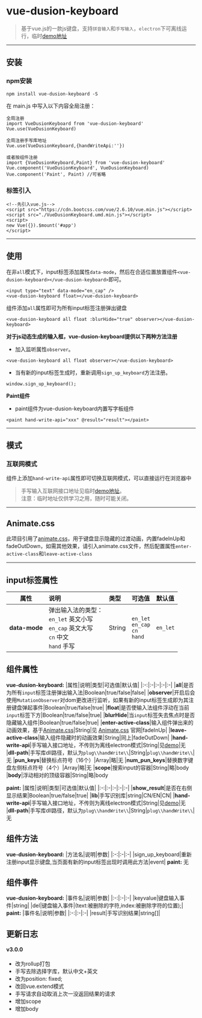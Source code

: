 # vue-dusion-keyboard

> 基于vue.js的一款js键盘，支持`拼音输入`和`手写输入`，`electron`下可离线运行，临时[demo地址](http://jsrtj.fotoit.cn/iis/keyboard-demo/)
---

## 安装
### npm安装
```
npm install vue-dusion-keyboard -S
```
在 main.js 中写入以下内容全局注册：
```
全局注册
import VueDusionKeyboard from 'vue-dusion-keyboard'
Vue.use(VueDusionKeyboard)

全局注册手写库地址
Vue.use(VueDusionKeyboard,{handWriteApi:''})

或者按组件注册
import {VueDusionKeyboard,Paint} from 'vue-dusion-keyboard'
Vue.component('VueDusionKeyboard', VueDusionKeyboard)
Vue.component('Paint', Paint) //可省略
```

### 标签引入
```
<!--先引入vue.js-->
<script src="https://cdn.bootcss.com/vue/2.6.10/vue.min.js"></script>
<script src="./VueDusionKeyboard.umd.min.js"></script>
<script>
new Vue({}).$mount('#app')
</script>
```

---
## 使用
在非`all`模式下，input标签添加属性`data-mode`，然后在合适位置放置组件`<vue-dusion-keyboard></vue-dusion-keyboard>`即可。
```
<input type="text" data-mode="en_cap" />
<vue-dusion-keyboard float></vue-dusion-keyboard>
```

组件添加`all`属性即可为所有input标签注册弹出键盘
```
<vue-dusion-keyboard all float :blurHide="true" observer></vue-dusion-keyboard>
```

**对于js动态生成的输入框，vue-dusion-keyboard提供以下两种方法注册**
- 加入监听属性`observer`。
```
<vue-dusion-keyboard all float observer></vue-dusion-keyboard>
```
- 当有新的input标签生成时，重新调用`sign_up_keyboard`方法注册。
```
window.sign_up_keyboard();
```

**Paint组件**
- paint组件为vue-dusion-keyboard内置写字板组件
```
<paint hand-write-api="xxx" @result="result"></paint>
```
---

## 模式

<!-- ### 离线模式
 组件默认为离线模式，离线模式需要运行在[electron](https://electronjs.org)环境下，所需的控件有：
##### nodejs模块:
- `ffi`
- `ref`

ffi安装失败的小伙伴可以安装：
- `ffi-napi`
- `ref-napi`

##### C++库:
- `XDLL.dll` : 放置在electron根目录的`plug\\handWrite\\XDLL.dll`下。
##### 手写字库:
- `hz.mrd` : 中文字库，放置在`XDLL.dll`同目录下。
- `English.mrd` : 英文字库，放置在`XDLL.dll`同目录下。 -->

### 互联网模式
组件上添加`hand-write-api`属性即可切换互联网模式，可以直接运行在浏览器中
> 手写输入互联网接口地址见临时[demo地址](http://jsrtj.fotoit.cn/iis/keyboard-demo/)。<br>注意：临时地址仅供学习之用，随时可能关闭。
---
## Animate.css
此项目引用了[animate.css](https://daneden.github.io/animate.css/)，用于键盘显示隐藏的过渡动画，内置fadeInUp和fadeOutDown，如需其他效果，请引入animate.css文件，然后配置属性`enter-active-class`和`leave-active-class`

---
## input标签属性
|属性|说明|类型|可选值|默认值|
|:-:|:-|:-|:-|:-|
|**data-mode**|弹出输入法的类型：<br>`en_let` 英文小写<br>`en_cap` 英文大写<br>`cn` 中文<br>`hand` 手写|String|`en_let`<br>`en_cap`<br>`cn`<br>`hand`|`en_let`|

## 组件属性

**vue-dusion-keyboard:**
|属性|说明|类型|可选值|默认值|
|:-:|:-|:-|:-|:-|
|**all**|是否为所有`input`标签注册弹出输入法|Boolean|true/false|false|
|**observer**|开启后会使用`MutationObserver`对dom更改进行监听，如果有新的input标签生成即为其注册键盘弹起事件|Boolean|true/false|true|
|**float**|是否使输入法组件浮动在当前`input`标签下方|Boolean|true/false|true|
|**blurHide**|当`input`标签失去焦点时是否隐藏输入组件|Boolean|true/false|true|
|**enter-active-class**|输入组件弹出来的动画效果，基于[Animate.css](https://daneden.github.io/animate.css/)|String|见 [Animate.css](https://daneden.github.io/animate.css/) 官网|fadeInUp|
|**leave-active-class**|输入组件隐藏时的动画效果|String|同上|fadeOutDown|
|**hand-write-api**|手写输入接口地址，不传则为离线electron模式|String|见[demo](http://jsrtj.fotoit.cn/iis/keyboard-demo/)|无
|**dll-path**|手写库dll路径，默认为`plug\\handWrite\\`|String|`plug\\handWrite\\`|无
|**pun_keys**|替换标点符号（16个）|Array|略|无
|**num_pun_keys**|替换数字键盘左侧标点符号（4个）|Array|略|无
|**scope**|搜索input的容器|String|略|body
|**body**|浮动相对的顶级容器|String|略|body

**paint:**
|属性|说明|类型|可选值|默认值|
|:-:|:-|:-|:-|:-|
|**show_result**|是否在右侧显示结果|Boolean|true/false|true|
|**lib**|手写识别库|string|CN/EN|CN|
|**hand-write-api**|手写输入接口地址，不传则为离线electron模式|String|见[demo](http://jsrtj.fotoit.cn/iis/keyboard-demo/)|无
|**dll-path**|手写库dll路径，默认为`plug\\handWrite\\`|String|`plug\\handWrite\\`|无

## 组件方法
**vue-dusion-keyboard:**
|方法名|说明|参数|
|:-:|:-|:-|
|sign_up_keyboard|重新注册input显示键盘,当页面有新的input标签出现时调用此方法|event|
**paint:**
无

## 组件事件
**vue-dusion-keyboard:**
|事件名|说明|参数|
|:-:|:-|:-|
|keyvalue|键盘输入事件|string|
|del|键盘输入事件|(text:被删除的字符,index:被删除字符的位置);|
**paint:**
|事件名|说明|参数|
|:-:|:-|:-|
|result|手写识别结果|string[]|

## 更新日志
#### v3.0.0
- 改为rollup打包
- 手写去除选择字库，默认中文+英文
- 改为position: fixed;
- 改回vue.extend模式
- 手写请求自动取消上次一没返回结果的请求
- 增加scope
- 增加body